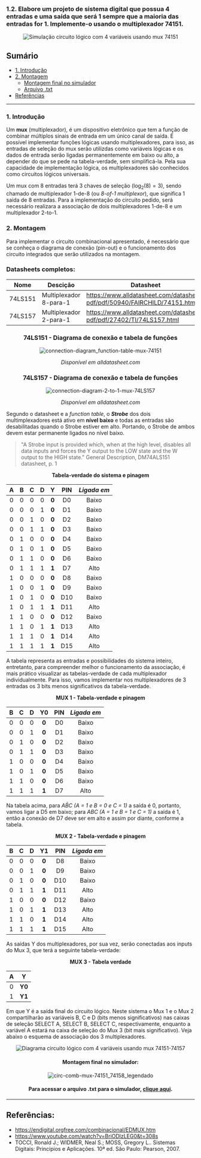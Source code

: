 ### 1.2. Elabore um projeto de sistema digital que possua 4 entradas e uma saída que será 1 sempre que a maioria das entradas for 1. Implemente-o usando o multiplexador 74151.

<div align="center">
  
  ![Simulação circuito lógico com 4 variáveis usando mux 74151](https://github.com/thearthurlima/EngenhariaEletrica/assets/115672061/1192f100-c4f9-4b67-b1ea-c6fd4c143bc7)
</div>

## Sumário
<!-- TOC -->
- [1. Introdução](#1-introdução)
- [2. Montagem](#2-montagem)
  - [Montagem final no simulador](#montagem-final-no-simulador)
  - [Arquivo .txt](#para-acessar-o-arquivo-txt-para-o-simulador-clique-aqui)
- [Referências](#referências)
<!-- /TOC -->
___

### 1. Introdução

Um **mux** (multiplexador), é um dispositivo eletrônico que tem a função de combinar múltiplos sinais de entrada em um único canal de saída. É possível implementar funções lógicas usando multiplexadores, para isso, as entradas de seleção do mux serão utilizdas como variáveis lógicas e os dados de entrada serão ligadas permanentemente em baixo ou alto, a depender do que se pede na tabela-verdade, sem simplificá-la. Pela sua capacidade de implementação lógica, os multiplexadores são conhecidos como circuitos lógicos universais.

Um mux com 8 entradas terá 3 chaves de seleção ($\log_2(8) = 3$), sendo chamado de multiplexador 1-de-8 (ou *8-of-1 multiplexor*), que significa 1 saída de 8 entradas. Para a implementação do circuito pedido, será necessário realizara a associação de dois multiplexadores 1-de-8 e um multiplexador 2-to-1.

### 2. Montagem

Para implementar o circuito combinacional apresentado, é necessário que se conheça o diagrama de conexão (pin-out) e o funcionamento dos circuito integrados que serão utilizados na montagem.

### Datasheets completos:

<div align="center">

| Nome | Descição | Datasheet |
|--|--|--|
| 74LS151 | Multiplexador 8-para-1 |https://www.alldatasheet.com/datasheet-pdf/pdf/50940/FAIRCHILD/74151.html
| 74LS157 | Multiplexador 2-para-1 | https://www.alldatasheet.com/datasheet-pdf/pdf/27402/TI/74LS157.html
</div>

<div align="center">
  
### 74LS151 - Diagrama de conexão e tabela de funções

![connection-diagram_function-table-mux-74151](https://github.com/thearthurlima/EngenhariaEletrica/assets/115672061/f144d2de-90e1-4df8-86d1-8fedc536c561)
  
  *Disponível em alldatasheet.com*
</div>

<div align="center">
  
### 74LS157 - Diagrama de conexão e tabela de funções

  ![connection-diagram-2-to-1-mux-74LS157](https://github.com/thearthurlima/EngenhariaEletrica/assets/115672061/4559f4bd-16e4-4dac-9239-e863793cde6d)
  
  *Disponível em alldatasheet.com*
</div>


Segundo o datasheet e a *function table*, o ***Strobe*** dos dois multimplexadores está ativo em **nível baixo** e todas as entradas são desabilitadas quando o Strobe estiver em alto. Portando, o Strobe de ambos devem estar permanente ligados no nível baixo.

> "A Strobe input is provided which, when at the high level, disables all data inputs and forces the Y output to the LOW state and the W output to the HIGH state." General Description, DM74ALS151 datasheet, p. 1 

<div align="center">
<p><strong>Tabela-verdade do sistema e pinagem</strong></p>

| **A** | **B** | **C** | **D** |   **Y**   | **PIN** | *Ligada em* |
|:-----:|:-----:|:-----:|:-----:|:---------:|:------:|:-----------:|
|   0   |   0   |   0   |   0   |   **0**   |   D0   |    Baixo    |
|   0   |   0   |   0   |   1   |   **0**   |   D1   |    Baixo    |
|   0   |   0   |   1   |   0   |   **0**   |   D2   |    Baixo    |
|   0   |   0   |   1   |   1   |   **0**   |   D3   |    Baixo    |
|   0   |   1   |   0   |   0   |   **0**   |   D4   |    Baixo    |
|   0   |   1   |   0   |   1   |   **0**   |   D5   |    Baixo    |
|   0   |   1   |   1   |   0   |   **0**   |   D6   |    Baixo    |
|   0   |   1   |   1   |   1   |   **1**   |   D7   |    Alto     |
|   1   |   0   |   0   |   0   |   **0**   |   D8   |    Baixo    |
|   1   |   0   |   0   |   1   |   **0**   |   D9   |    Baixo    |
|   1   |   0   |   1   |   0   |   **0**   |   D10  |    Baixo    |
|   1   |   0   |   1   |   1   |   **1**   |   D11  |    Alto     |
|   1   |   1   |   0   |   0   |   **0**   |   D12  |    Baixo    |
|   1   |   1   |   0   |   1   |   **1**   |   D13  |    Alto     |
|   1   |   1   |   1   |   0   |   **1**   |   D14  |    Alto     |
|   1   |   1   |   1   |   1   |   **1**   |   D15  |    Alto     |
</div>

A tabela representa as entradas e possibilidades do sistema inteiro, entretanto, para compreender melhor o funcionamento da associação, é mais prático visualizar as tabelas-verdade de cada multiplexador individualmente. Para isso, vamos implementar nos multiplexadores de 3 entradas os 3 bits menos significativos da tabela-verdade.

<div align="center">
<p><strong>MUX 1 - Tabela-verdade e pinagem</strong></p>

| **B** | **C** | **D** | **Y0** | **PIN** | *Ligada em* |
|:-----:|:-----:|:-----:|:-----:|:------:|:-----------:|
|   0   |   0   |   0   | **0** |   D0   |    Baixo    |
|   0   |   0   |   1   | **0** |   D1   |    Baixo    |
|   0   |   1   |   0   | **0** |   D2   |    Baixo    |
|   0   |   1   |   1   | **0** |   D3   |    Baixo    |
|   1   |   0   |   0   | **0** |   D4   |    Baixo    |
|   1   |   0   |   1   | **0** |   D5   |    Baixo    |
|   1   |   1   |   0   | **0** |   D6   |    Baixo    |
|   1   |   1   |   1   | **1** |   D7   |    Alto     |
</div>

Na tabela acima, para ${A}\bar{B}{C}$ *(A = 1 e B = 0 e C = 1)* a saída é 0, portanto, vamos ligar a D5 em baixo; para ${A}{B}{C}$ *(A = 1 e B = 1 e C = 1)* a saída é 1, então a conexão de D7 deve ser em alto e assim por diante, conforme a tabela.

<div align="center">
<p><strong>MUX 2 - Tabela-verdade e pinagem</strong></p>

| **B** | **C** | **D** | **Y1** | **PIN** | *Ligada em* |
|:-----:|:-----:|:-----:|:-----:|:------:|:-----------:|
|   0   |   0   |   0   | **0** |   D8   |    Baixo    |
|   0   |   0   |   1   | **0** |   D9   |    Baixo    |
|   0   |   1   |   0   | **0** |   D10  |    Baixo    |
|   0   |   1   |   1   | **1** |   D11  |    Alto     |
|   1   |   0   |   0   | **0** |   D12  |    Baixo    |
|   1   |   0   |   1   | **1** |   D13  |    Alto     |
|   1   |   1   |   0   | **1** |   D14  |    Alto     |
|   1   |   1   |   1   | **1** |   D15  |    Alto     |
</div>

As saídas Y dos multiplexadores, por sua vez, serão conectadas aos inputs do Mux 3, que terá a seguinte tabela-verdade:

<div align="center">
<p><strong>MUX 3 - Tabela verdade</strong></p>

| **A** |   **Y**   |
|:-----:|:---------:|
|   0   |   **Y0**  |
|   1   |   **Y1**  |
</div>

Em que Y é a saída final do circuito lógico. Neste sistema o Mux 1 e o Mux 2 compartilharão as variáveis B, C e D (bits menos significativos) nas caixas de seleção SELECT A, SELECT B, SELECT C, respectivamente, enquanto a variável A estará na caixa de seleção do Mux 3 (bit mais significativo). Veja abaixo o esquema de associação dos 3 multiplexadores.

<div align="center">
  
  ![Diagrama circuito lógico com 4 variáveis usando mux 74151-74157](https://github.com/thearthurlima/EngenhariaEletrica/assets/115672061/023d81eb-0851-44d9-a168-7c4f8c32480a)
</div>



<div align="center">
  
  #### Montagem final no simulador:

  ![circ-comb-mux-74151_74158_legendado](https://github.com/thearthurlima/EngenhariaEletrica/assets/115672061/a1c9b17c-a3ec-478f-b631-9838a91ec409)
</div>

<div align="center">

#### Para acessar o arquivo .txt para o simulador, [clique aqui](https://github.com/thearthurlima/EngenhariaEletrica/blob/main/LABCD/1.2-circ-combin-mux-74151-%26-74157/1.2-circ-combin-mux-74151-%26-74157.txt).
</div>

___
## Referências:
- https://endigital.orgfree.com/combinacional/EDMUX.htm
- https://www.youtube.com/watch?v=BriODlzLEG0&t=308s
- TOCCI, Ronald J.; WIDMER, Neal S.; MOSS, Gregory L.. Sistemas Digitais: Princípios e Aplicações. 10ª ed. São Paulo: Pearson, 2007.
